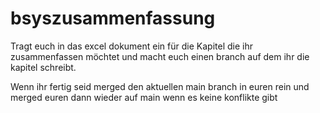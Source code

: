 # bsyszusammenfassung

Tragt euch in das excel dokument ein für die Kapitel die ihr zusammenfassen möchtet
und macht euch einen branch auf dem ihr die kapitel schreibt.

Wenn ihr fertig seid merged den aktuellen main branch in euren rein und merged euren dann wieder auf main wenn es keine konflikte gibt
